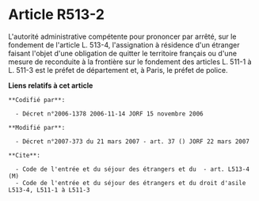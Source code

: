 # Article R513-2

L'autorité administrative compétente pour prononcer par arrêté, sur le fondement de l'article L. 513-4, l'assignation à
résidence d'un étranger faisant l'objet d'une obligation de quitter le territoire français ou d'une mesure de reconduite à la
frontière sur le fondement des articles L. 511-1 à L. 511-3 est le préfet de département et, à Paris, le préfet de police.

**Liens relatifs à cet article**

	**Codifié par**:

	  - Décret n°2006-1378 2006-11-14 JORF 15 novembre 2006

	**Modifié par**:

	  - Décret n°2007-373 du 21 mars 2007 - art. 37 () JORF 22 mars 2007

	**Cite**:

	  - Code de l'entrée et du séjour des étrangers et du  - art. L513-4 (M)
	  - Code de l'entrée et du séjour des étrangers et du droit d'asile L513-4, L511-1 à L511-3
